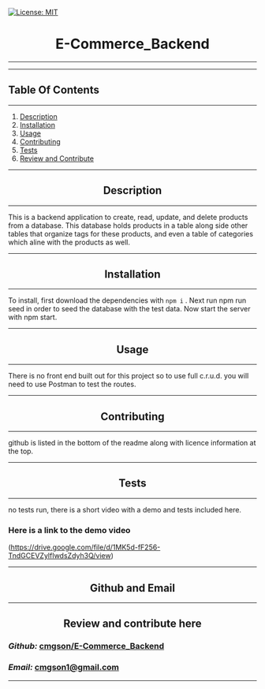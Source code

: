 
   [![License: MIT](https://img.shields.io/badge/License-MIT-yellow.svg)](https://opensource.org/licenses/MIT)


# <div align='center'> **E-Commerce_Backend** </div>

--- 

--- 

## **Table Of Contents** 

---

1. [Description](#description)
2. [Installation](#installation)
3. [Usage](#usage)
4. [Contributing](#contributing)
5. [Tests](#tests)
6. [Review and Contribute](#github)
--- 


## <div align ='center'> <a name="description"></a> **Description** </div> 

--- 

This is a backend application to create, read, update, and delete products from a database.  This database holds products in a table along side other tables that organize tags for these products, and even a table of categories which aline with the products as well.

--- 
 
## <div align ='center'> <a name="installation"></a> **Installation** </div>
--- 
 
To install, first download the dependencies with ```npm i``` .  Next run npm run seed in order to seed the database with the test data.  Now start the server with npm start.

--- 

## <div align ='center'> <a name="usage"></a> **Usage** </div>

--- 

There is no front end built out for this project so to use full c.r.u.d. you will need to use Postman to test the routes.

--- 

## <div align ='center'> <a name="contributing"></a> **Contributing** </div>

--- 

github is listed in the bottom of the readme along with licence information at the top.

--- 

## <div align ='center'> <a name="tests"></a> **Tests** </div>

--- 

no tests run, there is a short video with a demo and tests included here.

### Here is a link to the demo video 
(https://drive.google.com/file/d/1MK5d-fF256-TndGCEVZylfIwdsZdyh3Q/view)



--- 

## <div align ='center'> <a name="github"></a> **Github and Email** </div>

--- 

## <div align ='center'> **Review and contribute here**</div>

### _Github:_ [cmgson/E-Commerce_Backend](https://github.com/cmgson/E-Commerce_Backend)



### _Email:_ cmgson1@gmail.com

--- 
